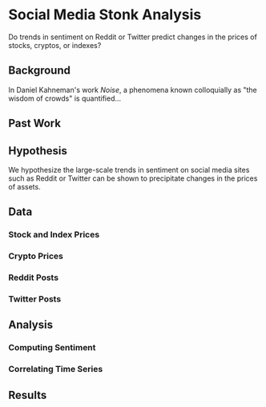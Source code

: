 # Social Media Stonk Analysis
Do trends in sentiment on Reddit or Twitter predict changes in the prices of stocks, cryptos, or indexes?

## Background
In Daniel Kahneman's work _Noise_, a phenomena known colloquially as "the wisdom of crowds" is quantified...

## Past Work


## Hypothesis
We hypothesize the large-scale trends in sentiment on social media sites such as Reddit or Twitter can be shown to precipitate changes in the prices of assets.

## Data
### Stock and Index Prices

### Crypto Prices

### Reddit Posts

### Twitter Posts

## Analysis
### Computing Sentiment

### Correlating Time Series

## Results
